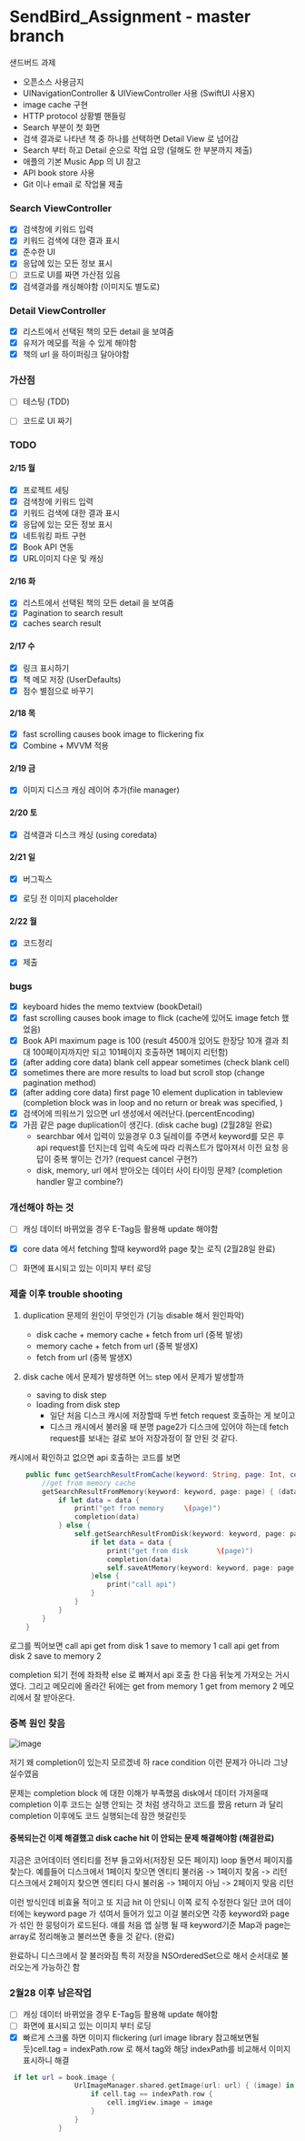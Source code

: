 # SendBird_Assignment - master branch
샌드버드 과제

- 오픈소스 사용금지
- UINavigationController & UIViewController 사용 (SwiftUI 사용X)
- image cache 구현
- HTTP protocol 상황별 핸들링
- Search 부분이 첫 화면
- 검색 결과로 나타낸 책 중 하나를 선택하면 Detail View 로 넘어감
- Search 부터 하고 Detail 순으로 작업 요망 (덜해도 한 부분까지 제출)
- 애플의 기본 Music App 의 UI 참고
- API book store 사용
- Git 이나 email 로 작업물 제출

### Search ViewController
- [x] 검색창에 키워드 입력
- [x] 키워드 검색에 대한 결과 표시
- [x] 준수한 UI
- [x] 응답에 있는 모든 정보 표시
- [ ] 코드로 UI를 짜면 가산점 있음
- [x] 검색결과를 캐싱해야함 (이미지도 별도로)

### Detail ViewController
- [x] 리스트에서 선택된 책의 모든 detail 을 보여줌
- [x] 유저가 메모를 적을 수 있게 해야함
- [x] 책의 url 을 하이퍼링크 달아야함

### 가산점
- [ ] 테스팅 (TDD)
- [ ] 코드로 UI 짜기


### TODO
#### 2/15 월
- [x] 프로젝트 세팅
- [x] 검색창에 키워드 입력
- [x] 키워드 검색에 대한 결과 표시
- [x] 응답에 있는 모든 정보 표시
- [x] 네트워킹 파트 구현
- [x] Book API 연동
- [x] URL이미지 다운 및 캐싱
#### 2/16 화
- [x] 리스트에서 선택된 책의 모든 detail 을 보여줌
- [x] Pagination to search result
- [x] caches search result

#### 2/17 수
- [x] 링크 표시하기
- [x] 책 메모 저장 (UserDefaults)
- [x] 점수 별점으로 바꾸기

#### 2/18 목
- [x] fast scrolling causes book image to flickering fix
- [x] Combine + MVVM 적용 

#### 2/19 금
- [x] 이미지 디스크 캐싱 레이어 추가(file manager)

#### 2/20 토
- [x] 검색결과 디스크 캐싱 (using coredata)


#### 2/21 일
- [x] 버그픽스
- [x] 로딩 전 이미지 placeholder


#### 2/22 월
- [x] 코드정리
- [x] 제출



### bugs
- [x] keyboard hides the memo textview (bookDetail)
- [x] fast scrolling causes book image to flick (cache에 있어도 image fetch 했었음)
- [x] Book API maximum page is 100 (result 4500개 있어도 한장당 10개 결과 최대 100페이지까지만 되고 101페이지 호출하면 1페이지 리턴함)
- [x] (after adding core data) blank cell appear sometimes (check blank cell)
- [x] sometimes there are more results to load but scroll stop (change pagination method)
- [x] (after adding core data) first page 10 element duplication in tableview (completion block was in loop and no return or break was specified, )
- [x] 검색어에 띄워쓰기 있으면 url 생성에서 에러난다.(percentEncoding)
- [x] 가끔 같은 page duplication이 생긴다. (disk cache bug) (2월28일 완료)
    - searchbar 에서 입력이 있을경우 0.3 딜레이를 주면서 keyword를 모은 후 api request를 던지는데 입력 속도에 따라 리쿼스트가 많아져서 이전 요청 응답이 중복 쌓이는 건가? (request cancel 구현?)
    - disk, memory, url 에서 받아오는 데이터 사이 타이밍 문제? (completion handler 말고 combine?)



### 개선해야 하는 것
- [ ] 캐싱 데이터 바뀌었을 경우 E-Tag등 활용해 update 해야함
- [x] core data 에서 fetching 할때 keyword와 page 찾는 로직 (2월28일 완료)
- [ ] 화면에 표시되고 있는 이미지 부터 로딩


### 제출 이후 trouble shooting
1. duplication 문제의 원인이 무엇인가 (기능 disable 해서 원인파악)
    - disk cache + memory cache + fetch from url (중복 발생)
    - memory cache + fetch from url (중복 발생X)
    - fetch from url (중복 발생X)

2. disk cache 에서 문제가 발생하면 어느 step 에서 문제가 발생할까
    - saving to disk step
    - loading from disk step
        - 일단 처음 디스크 캐시에 저장할때 두번 fetch request 호출하는 게 보이고
        - 디스크 캐시에서 불러올 때 분명 page2가 디스크에 있어야 하는데 fetch request를 보내는 걸로 보아 저장과정이 잘 안된 것 같다.

캐시에서 확인하고 없으면 api 호출하는 코드를 보면

```swift
    public func getSearchResultFromCache(keyword: String, page: Int, completion: @escaping (BookSearchModel?) -> ()) {
        //get from memory cache
        getSearchResultFromMemory(keyword: keyword, page: page) { (data) in
            if let data = data {
                print("get from memory     \(page)")
                completion(data)
            } else {
                self.getSearchResultFromDisk(keyword: keyword, page: page) { (data) in
                    if let data = data {
                        print("get from disk       \(page)")
                        completion(data)
                        self.saveAtMemory(keyword: keyword, page: page, data: data)
                    }else {
                        print("call api")
                    }
                }
            }
        }
    }
```
로그를 찍어보면 
call api
get from disk       1
save to memory      1
call api
get from disk       2
save to memory      2

completion 되기 전에 좌좌좍 else 로 빠져서 api 호출 한 다음 뒤늦게 가져오는 거시였다.
그리고 메모리에 올라간 뒤에는 
get from memory     1
get from memory     2
메모리에서 잘 받아온다.

### 중복 원인 찾음
![image](https://user-images.githubusercontent.com/37135317/109421229-cd2d4800-7a19-11eb-83e9-857b9c04ecbd.png)

저기 왜 completion이 있는지 모르겠네 하 race condition 이런 문제가 아니라 그냥 실수였음

문제는 completion block 에 대한 이해가 부족했음
disk에서 데이터 가져올때 completion 이후 코드는 실행 안되는 것 처럼 생각하고 코드를 짰음
return 과 달리 completion 이후에도 코드 실행되는데 잠깐 헷갈린듯


#### 중복되는건 이제 해결했고 disk cache hit 이 안되는 문제 해결해야함 (해결완료)

지금은 코어데이터 엔티티를 전부 들고와서(저장된 모든 페이지)
loop 돌면서 페이지를 찾는다. 
예를들어 디스크에서 1페이지 찾으면
엔티티 불러옴 -> 1페이지 찾음 -> 리턴
디스크에서 2페이지 찾으면
엔티티 다시 불러옴 -> 1페이지 아님 -> 2페이지 맞음 리턴

이런 방식인데 비효율 적이고 또 지금 hit 이 안되니 이쪽 로직 수정한다
일단 코어 데이터에는 keyword page 가 섞여서 들어가 있고 이걸 불러오면 각종 keyword와 page가 섞인 한 뭉텅이가 로드된다.
얘를 처음 앱 실행 될 때 keyword기준 Map과 page는 array로 정리해놓고 불러쓰면 좋을 것 같다. (완료)

완료하니 디스크에서 잘 불러와짐
특히 저장을 NSOrderedSet으로 해서 순서대로 불러오는게 가능하긴 함

### 2월28 이후 남은작업
- [ ] 캐싱 데이터 바뀌었을 경우 E-Tag등 활용해 update 해야함
- [ ] 화면에 표시되고 있는 이미지 부터 로딩
- [x] 빠르게 스크롤 하면 이미지 flickering (url image library 참고해보면될듯)cell.tag = indexPath.row 로 해서 tag와 해당 indexPath를 비교해서 이미지 표시하니 해결

```swift
 if let url = book.image {
                UrlImageManager.shared.getImage(url: url) { (image) in
                    if cell.tag == indexPath.row {
                        cell.imgView.image = image
                    }
                }
            }
```
